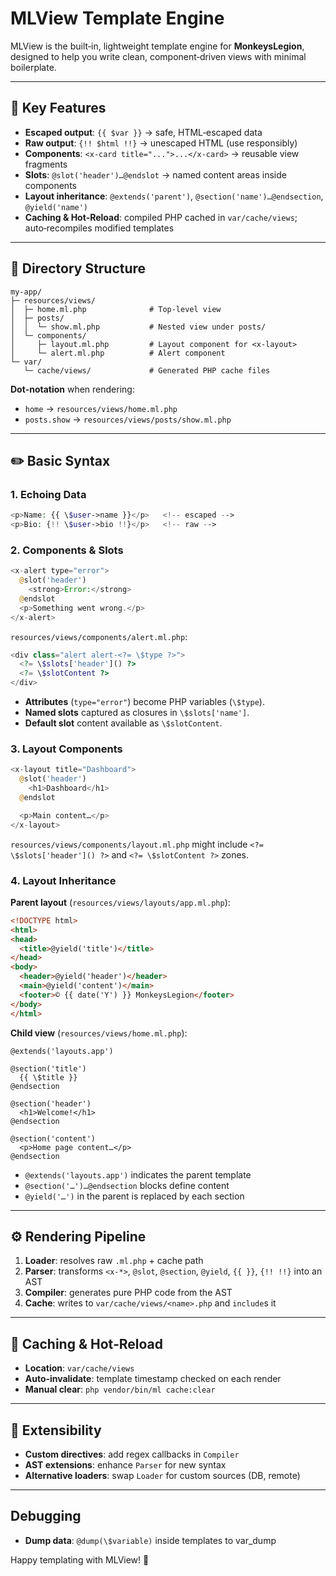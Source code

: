 # MLView Template Engine

MLView is the built‑in, lightweight template engine for **MonkeysLegion**, designed to help you write clean, component‑driven views with minimal boilerplate.

---

## 🌟 Key Features

* **Escaped output**: `{{ $var }}` → safe, HTML‑escaped data
* **Raw output**: `{!! $html !!}` → unescaped HTML (use responsibly)
* **Components**: `<x-card title="...">...</x-card>` → reusable view fragments
* **Slots**: `@slot('header')…@endslot` → named content areas inside components
* **Layout inheritance**: `@extends('parent')`, `@section('name')…@endsection`, `@yield('name')`
* **Caching & Hot‑Reload**: compiled PHP cached in `var/cache/views`; auto‑recompiles modified templates

---

## 📂 Directory Structure

```
my-app/
├─ resources/views/
│  ├─ home.ml.php              # Top‑level view
│  ├─ posts/
│  │  └─ show.ml.php           # Nested view under posts/
│  └─ components/
│     ├─ layout.ml.php         # Layout component for <x-layout>
│     └─ alert.ml.php          # Alert component
└─ var/
   └─ cache/views/             # Generated PHP cache files
```

**Dot‑notation** when rendering:

* `home` → `resources/views/home.ml.php`
* `posts.show` → `resources/views/posts/show.ml.php`

---

## ✏️ Basic Syntax

### 1. Echoing Data

```php
<p>Name: {{ \$user->name }}</p>   <!-- escaped -->
<p>Bio: {!! \$user->bio !!}</p>   <!-- raw -->
```

### 2. Components & Slots

```php
<x-alert type="error">
  @slot('header')
    <strong>Error:</strong>
  @endslot
  <p>Something went wrong.</p>
</x-alert>
```

`resources/views/components/alert.ml.php`:

```php
<div class="alert alert-<?= \$type ?>">
  <?= \$slots['header']() ?>
  <?= \$slotContent ?>
</div>
```

* **Attributes** (`type="error"`) become PHP variables (`\$type`).
* **Named slots** captured as closures in `\$slots['name']`.
* **Default slot** content available as `\$slotContent`.

### 3. Layout Components

```php
<x-layout title="Dashboard">
  @slot('header')
    <h1>Dashboard</h1>
  @endslot

  <p>Main content…</p>
</x-layout>
```

`resources/views/components/layout.ml.php` might include `<?= \$slots['header']() ?>` and `<?= \$slotContent ?>` zones.

### 4. Layout Inheritance

**Parent layout** (`resources/views/layouts/app.ml.php`):

```html
<!DOCTYPE html>
<html>
<head>
  <title>@yield('title')</title>
</head>
<body>
  <header>@yield('header')</header>
  <main>@yield('content')</main>
  <footer>© {{ date('Y') }} MonkeysLegion</footer>
</body>
</html>
```

**Child view** (`resources/views/home.ml.php`):

```blade
@extends('layouts.app')

@section('title')
  {{ \$title }}
@endsection

@section('header')
  <h1>Welcome!</h1>
@endsection

@section('content')
  <p>Home page content…</p>
@endsection
```

* `@extends('layouts.app')` indicates the parent template
* `@section('…')…@endsection` blocks define content
* `@yield('…')` in the parent is replaced by each section

---

## ⚙️ Rendering Pipeline

1. **Loader**: resolves raw `.ml.php` + cache path
2. **Parser**: transforms `<x-*>`, `@slot`, `@section`, `@yield`, `{{ }}`, `{!! !!}` into an AST
3. **Compiler**: generates pure PHP code from the AST
4. **Cache**: writes to `var/cache/views/<name>.php` and `include`s it

---

## 🔄 Caching & Hot‑Reload

* **Location**: `var/cache/views`
* **Auto‑invalidate**: template timestamp checked on each render
* **Manual clear**: `php vendor/bin/ml cache:clear`

---

## 🔧 Extensibility

* **Custom directives**: add regex callbacks in `Compiler`
* **AST extensions**: enhance `Parser` for new syntax
* **Alternative loaders**: swap `Loader` for custom sources (DB, remote)

---

## Debugging

* **Dump data**: `@dump(\$variable)` inside templates to var\_dump

Happy templating with MLView! 🚀
